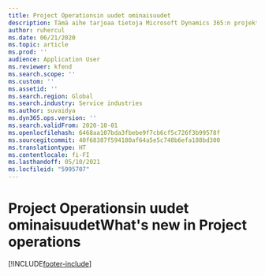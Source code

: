 ```yaml
---
title: Project Operationsin uudet ominaisuudet
description: Tämä aihe tarjoaa tietoja Microsoft Dynamics 365:n projektitoimintojen uusista ominaisuuksista ja toiminnoista.
author: ruhercul
ms.date: 06/21/2020
ms.topic: article
ms.prod: ''
audience: Application User
ms.reviewer: kfend
ms.search.scope: ''
ms.custom: ''
ms.assetid: ''
ms.search.region: Global
ms.search.industry: Service industries
ms.author: suvaidya
ms.dyn365.ops.version: ''
ms.search.validFrom: 2020-10-01
ms.openlocfilehash: 6468aa107bda3fbebe9f7cb6cf5c726f3b99578f
ms.sourcegitcommit: 40f68387f594180af64a5e5c748b6efa188bd300
ms.translationtype: HT
ms.contentlocale: fi-FI
ms.lasthandoff: 05/10/2021
ms.locfileid: "5995707"
---
```

# <a name="whats-new-in-project-operations"></a><span data-ttu-id="fcc71-103">Project Operationsin uudet ominaisuudet</span><span class="sxs-lookup"><span data-stu-id="fcc71-103">What's new in Project operations</span></span>


[!INCLUDE[footer-include](../includes/footer-banner.md)]